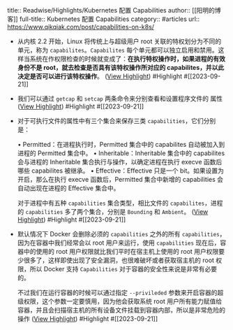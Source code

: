 title:: Readwise/Highlights/Kubernetes 配置 Capabilities
author:: [[阳明的博客]]
full-title:: Kubernetes 配置 Capabilities
category:: #articles
url:: https://www.qikqiak.com/post/capabilities-on-k8s/
- 从内核 2.2 开始，Linux 将传统上与超级用户 root 关联的特权划分为不同的单元，称为 `capabilites`。`Capabilites` 每个单元都可以独立启用和禁用。这样当系统在作权限检查的时候就变成了：**在执行特权操作时，如果进程的有效身份不是 root，就去检查是否具有该特权操作所对应的 capabilites，并以此决定是否可以进行该特权操作**。 ([View Highlight](https://read.readwise.io/read/01hav9zdy6zd1zw3a4bv7c1ebn)) #Highlight #[[2023-09-21]]
- 我们可以通过 `getcap` 和 `setcap` 两条命令来分别查看和设置程序文件的 属性 ([View Highlight](https://read.readwise.io/read/01hava0jxbhmhx67yer333p8cd)) #Highlight #[[2023-09-21]]
- 对于可执行文件的属性中有三个集合来保存三类 `capabilities`，它们分别是：
  
  •   Permitted：在进程执行时，Permitted 集合中的 capabilites 自动被加入到进程的 Permitted 集合中。
  •   Inheritable：Inheritable 集合中的 capabilites 会与进程的 Inheritable 集合执行与操作，以确定进程在执行 execve 函数后哪些 capabilites 被继承。
  •   Effective：Effective 只是一个 bit。如果设置为开启，那么在执行 execve 函数后，Permitted 集合中新增的 capabilities 会自动出现在进程的 Effective 集合中。
  
  对于进程中有五种 `capabilities` 集合类型，相比文件的 `capabilites`，进程的 `capabilities` 多了两个集合，分别是 `Bounding` 和 `Ambient`。 ([View Highlight](https://read.readwise.io/read/01hava4gy6yaq5ycf64g1pspwz)) #Highlight #[[2023-09-21]]
- 默认情况下 Docker 会删除必须的 `capabilities` 之外的所有 `capabilities`，因为在容器中我们经常会以 root 用户来运行，使用 `capabilities` 现在后，容器中的使用的 root 用户权限就比我们平时在宿主机上使用的 root 用户权限要少很多了，这样即使出现了安全漏洞，也很难破坏或者获取宿主机的 root 权限，所以 Docker 支持 `Capabilities` 对于容器的安全性来说是非常有必要的。
  
  不过我们在运行容器的时候可以通过指定 `--privileded` 参数来开启容器的超级权限，这个参数一定要慎用，因为他会获取系统 root 用户所有能力赋值给容器，并且会扫描宿主机的所有设备文件挂载到容器内部，所以是非常危险的操作 ([View Highlight](https://read.readwise.io/read/01hava5nm87qj7sqm1vj70d4sj)) #Highlight #[[2023-09-21]]